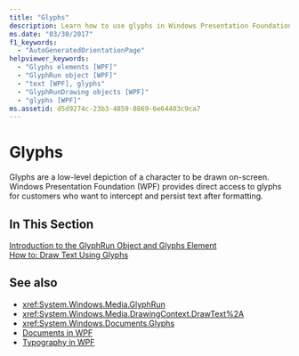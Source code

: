 ```yaml
---
title: "Glyphs"
description: Learn how to use glyphs in Windows Presentation Foundation (WPF) applications. A glyph is a low-level depiction of a character drawn on-screen.
ms.date: "03/30/2017"
f1_keywords: 
  - "AutoGeneratedOrientationPage"
helpviewer_keywords: 
  - "Glyphs elements [WPF]"
  - "GlyphRun object [WPF]"
  - "text [WPF], glyphs"
  - "GlyphRunDrawing objects [WPF]"
  - "glyphs [WPF]"
ms.assetid: d5d9274c-23b3-4859-8869-6e64403c9ca7
---
```

# Glyphs
Glyphs are a low-level depiction of a character to be drawn on-screen. Windows Presentation Foundation (WPF) provides direct access to glyphs for customers who want to intercept and persist text after formatting.  
  
## In This Section  
 [Introduction to the GlyphRun Object and Glyphs Element](introduction-to-the-glyphrun-object-and-glyphs-element.md)  
  [How to: Draw Text Using Glyphs](draw-text-using-glyphs.md)  
  
## See also

- <xref:System.Windows.Media.GlyphRun>
- <xref:System.Windows.Media.DrawingContext.DrawText%2A>
- <xref:System.Windows.Documents.Glyphs>
- [Documents in WPF](documents-in-wpf.md)
- [Typography in WPF](typography-in-wpf.md)
